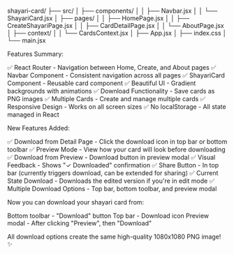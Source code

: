 shayari-card/
├── src/
│   ├── components/
│   │   ├── Navbar.jsx
│   │   └── ShayariCard.jsx
│   ├── pages/
│   │   ├── HomePage.jsx
│   │   ├── CreateShayariPage.jsx
│   │   ├── CardDetailPage.jsx 
│   │   └── AboutPage.jsx
│   ├── context/
│   │   └── CardsContext.jsx 
│   ├── App.jsx
│   ├── index.css
│   └── main.jsx


 Features Summary:

✅ React Router - Navigation between Home, Create, and About pages
✅ Navbar Component - Consistent navigation across all pages
✅ ShayariCard Component - Reusable card component
✅ Beautiful UI - Gradient backgrounds with animations
✅ Download Functionality - Save cards as PNG images
✅ Multiple Cards - Create and manage multiple cards
✅ Responsive Design - Works on all screen sizes
✅ No localStorage - All state managed in React


New Features Added:

✅ Download from Detail Page - Click the download icon in top bar or bottom toolbar
✅ Preview Mode - View how your card will look before downloading
✅ Download from Preview - Download button in preview modal
✅ Visual Feedback - Shows "✓ Downloaded" confirmation
✅ Share Button - In top bar (currently triggers download, can be extended for sharing)
✅ Current State Download - Downloads the edited version if you're in edit mode
✅ Multiple Download Options - Top bar, bottom toolbar, and preview modal

Now you can download your shayari card from:

Bottom toolbar - "Download" button
Top bar - Download icon
Preview modal - After clicking "Preview", then "Download"

All download options create the same high-quality 1080x1080 PNG image! ✨